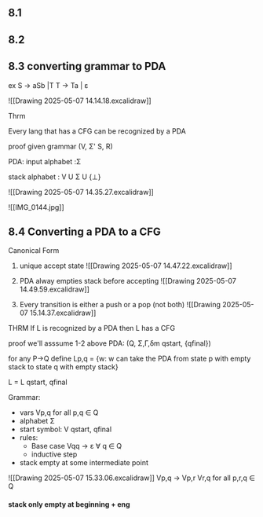 ## 8.1

## 8.2

## 8.3 converting grammar to PDA

ex S -> aSb |T
T -> Ta | ε

![[Drawing 2025-05-07 14.14.18.excalidraw]]


Thrm

Every lang that has a CFG can be recognized by a PDA

proof
given grammar 
(V, Σ' S, R)

PDA:
input alphabet :Σ

stack alphabet : V U Σ U {⊥}

![[Drawing 2025-05-07 14.35.27.excalidraw]]

![[IMG_0144.jpg]]

## 8.4 Converting a PDA to a CFG 

Canonical Form

1) unique accept state 
![[Drawing 2025-05-07 14.47.22.excalidraw]]

2) PDA alway empties stack before accepting
![[Drawing 2025-05-07 14.49.59.excalidraw]]
3) Every transition is either a push or a pop (not both)
![[Drawing 2025-05-07 15.14.37.excalidraw]]

THRM 
If L is recognized by a PDA then L has a CFG

proof we'll asssume 1-2 above 
PDA: (Q, Σ,Γ,δm qstart, {qfinal})

for any P->Q define
Lp,q = {w: w can take the PDA from state p with empty stack to state q with empty stack}

L = L qstart, qfinal

Grammar:
- vars Vp,q for all p,q ∈ Q 
- alphabet Σ
- start symbol: V qstart, qfinal
- rules: 
	- Base case Vqq -> ε    ∀ q ∈ Q 
	- inductive step
- stack empty at some intermediate point 

![[Drawing 2025-05-07 15.33.06.excalidraw]]
 Vp,q -> Vp,r Vr,q
for all p,r,q ∈ Q


#### stack only empty at beginning + eng

